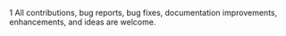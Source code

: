
1
All contributions, bug reports, bug fixes, documentation improvements, enhancements, and ideas are welcome.

